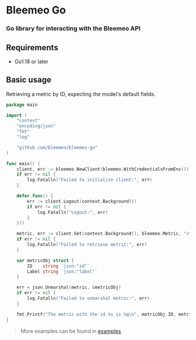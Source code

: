 # Bleemeo Go

### Go library for interacting with the Bleemeo API

## Requirements

- Go1.18 or later

## Basic usage

Retrieving a metric by ID, expecting the model's default fields.

```go
package main

import (
	"context"
	"encoding/json"
	"fmt"
	"log"

	"github.com/bleemeo/bleemeo-go"
)

func main() {
	client, err := bleemeo.NewClient(bleemeo.WithCredentialsFromEnv())
	if err != nil {
		log.Fatalln("Failed to initialize client:", err)
	}

	defer func() {
		err := client.Logout(context.Background())
		if err != nil {
			log.Fatalln("Logout:", err)
		}
	}()

	metric, err := client.Get(context.Background(), bleemeo.Metric, "<the metric UUID>", bleemeo.DefaultFields)
	if err != nil {
		log.Fatalln("Failed to retrieve metric:", err)
	}

	var metricObj struct {
		ID    string `json:"id"`
		Label string `json:"label"`
	}

	err = json.Unmarshal(metric, &metricObj)
	if err != nil {
		log.Fatalln("Failed to unmarshal metric:", err)
	}

	fmt.Printf("The metric with the id %s is %q\n", metricObj.ID, metricObj.Label)
}
```

> More examples can be found in [examples](./examples)
